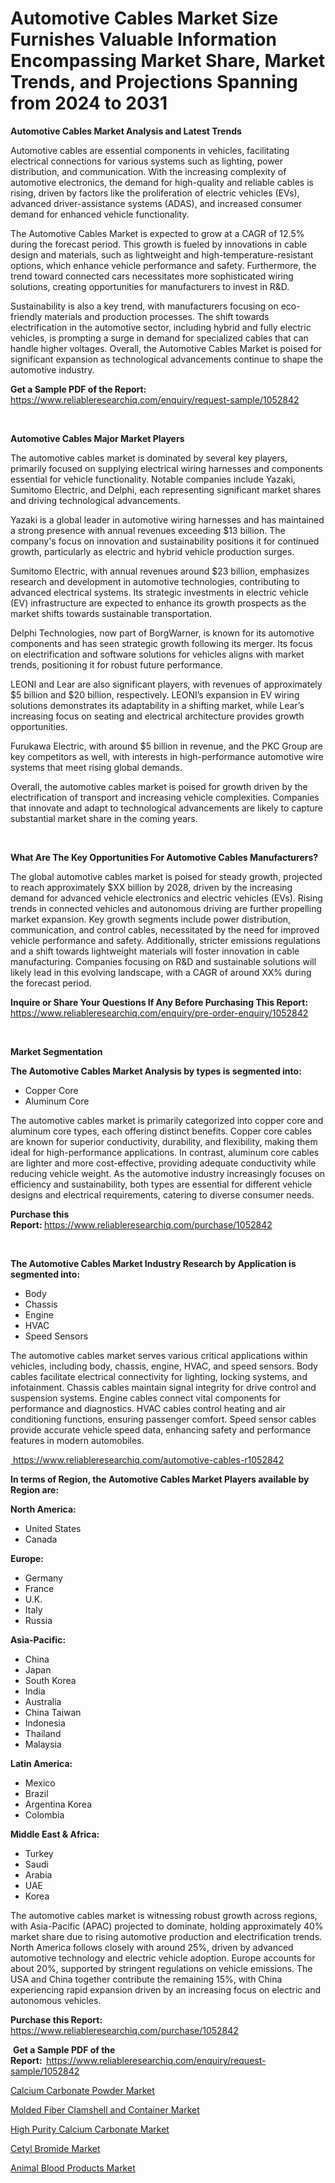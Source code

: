 <p><h1>Automotive Cables Market Size Furnishes Valuable Information Encompassing Market Share, Market Trends, and Projections Spanning from 2024 to 2031</h1></p><p><strong>Automotive Cables Market Analysis and Latest Trends</strong></p>
<p><p>Automotive cables are essential components in vehicles, facilitating electrical connections for various systems such as lighting, power distribution, and communication. With the increasing complexity of automotive electronics, the demand for high-quality and reliable cables is rising, driven by factors like the proliferation of electric vehicles (EVs), advanced driver-assistance systems (ADAS), and increased consumer demand for enhanced vehicle functionality.</p><p>The Automotive Cables Market is expected to grow at a CAGR of 12.5% during the forecast period. This growth is fueled by innovations in cable design and materials, such as lightweight and high-temperature-resistant options, which enhance vehicle performance and safety. Furthermore, the trend toward connected cars necessitates more sophisticated wiring solutions, creating opportunities for manufacturers to invest in R&D.</p><p>Sustainability is also a key trend, with manufacturers focusing on eco-friendly materials and production processes. The shift towards electrification in the automotive sector, including hybrid and fully electric vehicles, is prompting a surge in demand for specialized cables that can handle higher voltages. Overall, the Automotive Cables Market is poised for significant expansion as technological advancements continue to shape the automotive industry.</p></p>
<p><strong>Get a Sample PDF of the Report:&nbsp;</strong> <a href="https://www.reliableresearchiq.com/enquiry/request-sample/1052842?utm_campaign=1870&utm_medium=2&utm_source=Github&utm_content=ia&utm_term=26122024&utm_id=automotive-cables">https://www.reliableresearchiq.com/enquiry/request-sample/1052842</a></p>
<p>&nbsp;</p>
<p><strong>Automotive Cables Major Market Players</strong></p>
<p><p>The automotive cables market is dominated by several key players, primarily focused on supplying electrical wiring harnesses and components essential for vehicle functionality. Notable companies include Yazaki, Sumitomo Electric, and Delphi, each representing significant market shares and driving technological advancements.</p><p>Yazaki is a global leader in automotive wiring harnesses and has maintained a strong presence with annual revenues exceeding $13 billion. The company's focus on innovation and sustainability positions it for continued growth, particularly as electric and hybrid vehicle production surges.</p><p>Sumitomo Electric, with annual revenues around $23 billion, emphasizes research and development in automotive technologies, contributing to advanced electrical systems. Its strategic investments in electric vehicle (EV) infrastructure are expected to enhance its growth prospects as the market shifts towards sustainable transportation.</p><p>Delphi Technologies, now part of BorgWarner, is known for its automotive components and has seen strategic growth following its merger. Its focus on electrification and software solutions for vehicles aligns with market trends, positioning it for robust future performance.</p><p>LEONI and Lear are also significant players, with revenues of approximately $5 billion and $20 billion, respectively. LEONI’s expansion in EV wiring solutions demonstrates its adaptability in a shifting market, while Lear’s increasing focus on seating and electrical architecture provides growth opportunities.</p><p>Furukawa Electric, with around $5 billion in revenue, and the PKC Group are key competitors as well, with interests in high-performance automotive wire systems that meet rising global demands.</p><p>Overall, the automotive cables market is poised for growth driven by the electrification of transport and increasing vehicle complexities. Companies that innovate and adapt to technological advancements are likely to capture substantial market share in the coming years.</p></p>
<p>&nbsp;</p>
<p><strong>What Are The Key Opportunities For Automotive Cables Manufacturers?</strong></p>
<p><p>The global automotive cables market is poised for steady growth, projected to reach approximately $XX billion by 2028, driven by the increasing demand for advanced vehicle electronics and electric vehicles (EVs). Rising trends in connected vehicles and autonomous driving are further propelling market expansion. Key growth segments include power distribution, communication, and control cables, necessitated by the need for improved vehicle performance and safety. Additionally, stricter emissions regulations and a shift towards lightweight materials will foster innovation in cable manufacturing. Companies focusing on R&D and sustainable solutions will likely lead in this evolving landscape, with a CAGR of around XX% during the forecast period.</p></p>
<p><strong>Inquire or Share Your Questions If Any Before Purchasing This Report:</strong> <a href="https://www.reliableresearchiq.com/enquiry/pre-order-enquiry/1052842?utm_campaign=1870&utm_medium=2&utm_source=Github&utm_content=ia&utm_term=26122024&utm_id=automotive-cables">https://www.reliableresearchiq.com/enquiry/pre-order-enquiry/1052842</a></p>
<p>&nbsp;</p>
<p><strong>Market Segmentation</strong></p>
<p><strong>The Automotive Cables Market Analysis by types is segmented into:</strong></p>
<p><ul><li>Copper Core</li><li>Aluminum Core</li></ul></p>
<p><p>The automotive cables market is primarily categorized into copper core and aluminum core types, each offering distinct benefits. Copper core cables are known for superior conductivity, durability, and flexibility, making them ideal for high-performance applications. In contrast, aluminum core cables are lighter and more cost-effective, providing adequate conductivity while reducing vehicle weight. As the automotive industry increasingly focuses on efficiency and sustainability, both types are essential for different vehicle designs and electrical requirements, catering to diverse consumer needs.</p></p>
<p><strong>Purchase this Report:&nbsp;</strong><a href="https://www.reliableresearchiq.com/purchase/1052842?utm_campaign=1870&utm_medium=2&utm_source=Github&utm_content=ia&utm_term=26122024&utm_id=automotive-cables">https://www.reliableresearchiq.com/purchase/1052842</a></p>
<p>&nbsp;</p>
<p><strong>The Automotive Cables Market Industry Research by Application is segmented into:</strong></p>
<p><ul><li>Body</li><li>Chassis</li><li>Engine</li><li>HVAC</li><li>Speed Sensors</li></ul></p>
<p><p>The automotive cables market serves various critical applications within vehicles, including body, chassis, engine, HVAC, and speed sensors. Body cables facilitate electrical connectivity for lighting, locking systems, and infotainment. Chassis cables maintain signal integrity for drive control and suspension systems. Engine cables connect vital components for performance and diagnostics. HVAC cables control heating and air conditioning functions, ensuring passenger comfort. Speed sensor cables provide accurate vehicle speed data, enhancing safety and performance features in modern automobiles.</p></p>
<p><a href="https://www.reliableresearchiq.com/automotive-cables-r1052842?utm_campaign=1870&utm_medium=2&utm_source=Github&utm_content=ia&utm_term=26122024&utm_id=automotive-cables">&nbsp;https://www.reliableresearchiq.com/automotive-cables-r1052842</a></p>
<p><strong>In terms of Region, the Automotive Cables Market Players available by Region are:</strong></p>
<p>
    <p> <strong> North America: </strong>
        <ul>
            <li>United States</li>
            <li>Canada</li>
        </ul>
        </p> 
    <p> <strong> Europe: </strong>
        <ul>
            <li>Germany</li>
            <li>France</li>
            <li>U.K.</li>
            <li>Italy</li>
            <li>Russia</li>
        </ul>
        </p> 
    <p> <strong> Asia-Pacific: </strong>
        <ul>
            <li>China</li>
            <li>Japan</li>
            <li>South Korea</li>
            <li>India</li>
            <li>Australia</li>
            <li>China Taiwan</li>
            <li>Indonesia</li>
            <li>Thailand</li>
            <li>Malaysia</li>
        </ul>
        </p> 
    <p> <strong> Latin America: </strong>
        <ul>
            <li>Mexico</li>
            <li>Brazil</li>
            <li>Argentina Korea</li>
            <li>Colombia</li>
        </ul>
        </p> 
    <p> <strong> Middle East & Africa: </strong>
        <ul>
            <li>Turkey</li>
            <li>Saudi</li>
            <li>Arabia</li>
            <li>UAE</li>
            <li>Korea</li>
        </ul>
    </p>
    </p>
<p><p>The automotive cables market is witnessing robust growth across regions, with Asia-Pacific (APAC) projected to dominate, holding approximately 40% market share due to rising automotive production and electrification trends. North America follows closely with around 25%, driven by advanced automotive technology and electric vehicle adoption. Europe accounts for about 20%, supported by stringent regulations on vehicle emissions. The USA and China together contribute the remaining 15%, with China experiencing rapid expansion driven by an increasing focus on electric and autonomous vehicles.</p></p>
<p><strong>Purchase this Report: </strong><a href="https://www.reliableresearchiq.com/purchase/1052842?utm_campaign=1870&utm_medium=2&utm_source=Github&utm_content=ia&utm_term=26122024&utm_id=automotive-cables">https://www.reliableresearchiq.com/purchase/1052842</a></p>
<p>&nbsp;<strong>Get a Sample PDF of the Report:&nbsp;&nbsp;</strong><a href="https://www.reliableresearchiq.com/enquiry/request-sample/1052842?utm_campaign=1870&utm_medium=2&utm_source=Github&utm_content=ia&utm_term=26122024&utm_id=automotive-cables">https://www.reliableresearchiq.com/enquiry/request-sample/1052842</a></p>
<p><strong></strong></p>
<p><p><a href="https://www.linkedin.com/pulse/global-calcium-carbonate-powder-market-size-2024-2031-r1zrf?utm_campaign=1870&utm_medium=2&utm_source=Github&utm_content=ia&utm_term=26122024&utm_id=automotive-cables">Calcium Carbonate Powder Market</a></p><p><a href="https://github.com/toldenargelia86/Market-Research-Report-List-1/blob/main/molded-fiber-clamshell-and-container-market.md?utm_campaign=1870&utm_medium=2&utm_source=Github&utm_content=ia&utm_term=26122024&utm_id=automotive-cables">Molded Fiber Clamshell and Container Market</a></p><p><a href="https://www.linkedin.com/pulse/fore-clarion-insight-j6xzf?utm_campaign=1870&utm_medium=2&utm_source=Github&utm_content=ia&utm_term=26122024&utm_id=automotive-cables">High Purity Calcium Carbonate Market</a></p><p><a href="https://www.linkedin.com/pulse/understanding-cetyl-bromide-market-comprehensive-analysis-2nmkf?utm_campaign=1870&utm_medium=2&utm_source=Github&utm_content=ia&utm_term=26122024&utm_id=automotive-cables">Cetyl Bromide Market</a></p><p><a href="https://www.linkedin.com/pulse/animal-blood-products-market-global-trends-forecast-2024-2031-cfy2e?utm_campaign=1870&utm_medium=2&utm_source=Github&utm_content=ia&utm_term=26122024&utm_id=automotive-cables">Animal Blood Products Market</a></p></p>